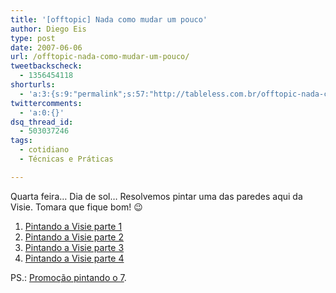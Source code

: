 ```yaml
---
title: '[offtopic] Nada como mudar um pouco'
author: Diego Eis
type: post
date: 2007-06-06
url: /offtopic-nada-como-mudar-um-pouco/
tweetbackscheck:
  - 1356454118
shorturls:
  - 'a:3:{s:9:"permalink";s:57:"http://tableless.com.br/offtopic-nada-como-mudar-um-pouco";s:7:"tinyurl";s:26:"http://tinyurl.com/3p6u6h6";s:4:"isgd";s:19:"http://is.gd/EGSPhG";}'
twittercomments:
  - 'a:0:{}'
dsq_thread_id:
  - 503037246
tags:
  - cotidiano
  - Técnicas e Práticas

---
```

Quarta feira&#8230; Dia de sol&#8230; Resolvemos pintar uma das paredes aqui da Visie. Tomara que fique bom! 😉

  1. [Pintando a Visie parte 1][1]
  2. [Pintando a Visie parte 2][2]
  3. [Pintando a Visie parte 3][3]
  4. [Pintando a Visie parte 4][4]

PS.: [Promoção pintando o 7][5].

 [1]: http://www.youtube.com/watch?v=VxzM-Re2CO0
 [2]: http://www.youtube.com/watch?v=oXYhk5nI614
 [3]: http://www.youtube.com/watch?v=QvDcIK0Hu38
 [4]: http://www.youtube.com/watch?v=p7GM1qxY8pM
 [5]: http://visie.com.br/blog/promocao-pintando-o-7